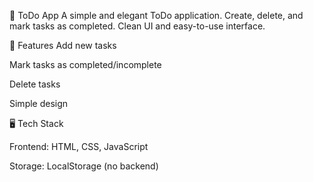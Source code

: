 📝 ToDo App
A simple and elegant ToDo application. Create, delete, and mark tasks as completed. Clean UI and easy-to-use interface.

🚀 Features
Add new tasks

Mark tasks as completed/incomplete

Delete tasks

Simple design 

🖥️ Tech Stack

Frontend: HTML, CSS, JavaScript 

Storage: LocalStorage (no backend)
